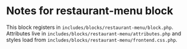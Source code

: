 # Notes for restaurant-menu block

This block registers in `includes/blocks/restaurant-menu/block.php`. Attributes live in `includes/blocks/restaurant-menu/attributes.php` and styles load from `includes/blocks/restaurant-menu/frontend.css.php`.
